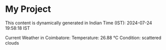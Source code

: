 # My Project

This content is dynamically generated in Indian Time (IST): 2024-07-24 19:58:18 IST


Current Weather in Coimbatore:
Temperature: 26.88 °C
Condition: scattered clouds
